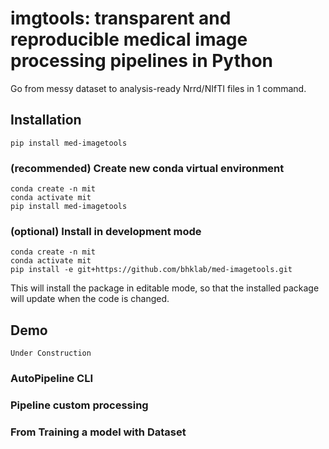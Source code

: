 # imgtools: transparent and reproducible medical image processing pipelines in Python
Go from messy dataset to analysis-ready Nrrd/NIfTI files in 1 command.


## Installation
```
pip install med-imagetools
```

### (recommended) Create new conda virtual environment
```
conda create -n mit
conda activate mit
pip install med-imagetools
```

### (optional) Install in development mode

```
conda create -n mit
conda activate mit
pip install -e git+https://github.com/bhklab/med-imagetools.git
```
This will install the package in editable mode, so that the installed package will update when the code is changed.

## Demo
```
Under Construction
```

### AutoPipeline CLI

### Pipeline custom processing

### From Training a model with Dataset 


